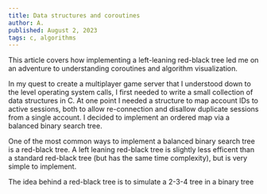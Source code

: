 ```yaml
---
title: Data structures and coroutines
author: A.
published: August 2, 2023
tags: c, algorithms
---
```


This article covers how implementing a left-leaning
red-black tree led me on an adventure to understanding coroutines and algorithm
visualization.

In my quest to create a multiplayer game server that I understood down to
the level operating system calls, I first needed to write a small collection of
data structures in C. At one point I needed a structure to map account IDs to
active sessions, both to allow re-connection and disallow duplicate sessions
from a single account. I decided to implement an ordered map via a balanced
binary search tree.

One of the most common ways to implement a balanced binary search tree is a
red-black tree.
A left leaning red-black tree is slightly less efficent than a standard
red-black tree (but has the same time complexity), but is very simple to
implement.

The idea behind a red-black tree is to simulate a 2-3-4 tree in a binary tree
